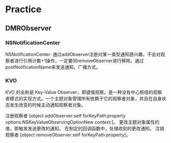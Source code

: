# Practice

## DMRObserver

### NSNotificationCenter
NSNotificationCenter: 通过addObserver注册对某一类型通知感兴趣，不会对观察者进行引用计数+1操作，一定要同removeObserver进行移除。通过postNotificationName来发送通知，广播方式。

### KVO
KVO 的全称是 Key-Value Observer，即键值观察。是一种没有中心枢纽的观察者模式的实现方式。一个主题对象管理所有依赖于它的观察者对象，并且在自身状态发生改变的时候主动通知观察者对象。

注册观察者 [object addObserver:self forKeyPath:property options:NSKeyValueObservingOptionNew context:]。
更改主题对象属性的值，即触发发送更改的通知。
在制定的回调函数中，处理收到的更改通知。
注销观察者 [object removeObserver:self forKeyPath:property]。